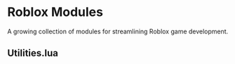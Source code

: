 # Roblox Modules
A growing collection of modules for streamlining Roblox game development.


## Utilities.lua

